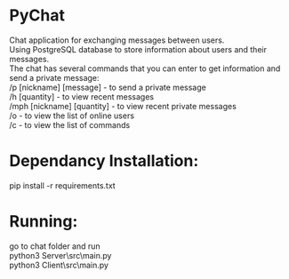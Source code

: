 # PyChat
Chat application for exchanging messages between users.\
Using PostgreSQL database to store information about users and their messages.\
The chat has several commands that you can enter to get information and send a private message:\
/p [nickname] [message] - to send a private message\
/h [quantity] - to view recent messages\
/mph [nickname] [quantity] - to view recent private messages\
/o - to view the list of online users\
/c - to view the list of commands
# Dependancy Installation:
pip install -r requirements.txt
# Running:
go to chat folder and run\
python3 Server\src\main.py\
python3 Client\src\main.py
